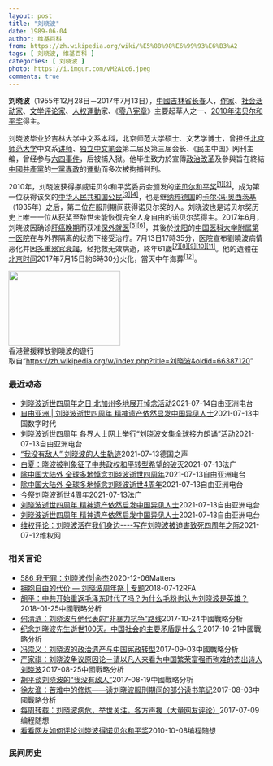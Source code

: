 ```yaml
---
layout: post
title: "刘晓波"
date: 1989-06-04
author: 维基百科
from: https://zh.wikipedia.org/wiki/%E5%88%98%E6%99%93%E6%B3%A2
tags: [ 刘晓波, 维基百科 ]
categories: [ 刘晓波 ]
photo: https://i.imgur.com/vM2ALc6.jpeg
comments: true
---
```

<div class="mw-parser-output"><div id="noteTA-3171fd2d" class="noteTA"><div class="noteTA-local"><div data-noteta-code="zh:亞細安;zh-cn:东盟;zh-sg:亚细安;zh-hk:東盟;zh-tw:東協;zh-mo:東盟;"></div><div data-noteta-code="zh-cn:昂山素季; zh-tw:翁山蘇姬; zh:翁山蘇姬; zh-hk:昂山素姬; zh-sg:昂山舒吉;"></div><div data-noteta-code="zh-tw:訊號;zh-cn:信号;"></div><div data-noteta-code="zh-tw:訊息;zh-cn:消息;"></div><div data-noteta-code="zh:默克爾;zh-hans:默克尔;zh-hk:默克爾;zh-tw:梅克爾;"></div></div></div>

<p><b>刘晓波</b>（1955年12月28日－2017年7月13日），<a href="/wiki/%E4%B8%AD%E8%8F%AF%E4%BA%BA%E6%B0%91%E5%85%B1%E5%92%8C%E5%9C%8B" class="mw-redirect" title="中華人民共和國">中國</a><a href="/wiki/%E5%90%89%E6%9E%97%E7%9C%81" title="吉林省">吉林省</a><a href="/wiki/%E9%95%BF%E6%98%A5" class="mw-redirect" title="长春">长春</a>人，<a href="/wiki/%E4%BD%9C%E5%AE%B6" title="作家">作家</a>、<a href="/wiki/%E7%A4%BE%E6%9C%83%E6%B4%BB%E5%8B%95%E5%AE%B6" class="mw-redirect" title="社會活動家">社会活动家</a>、<a href="/wiki/%E6%96%87%E5%AD%A6" class="mw-redirect" title="文学">文学</a><a href="/wiki/%E8%AF%84%E8%AE%BA%E5%AE%B6" class="mw-redirect" title="评论家">评论家</a>、<a href="/wiki/%E4%BA%BA%E6%AC%8A%E9%81%8B%E5%8B%95" title="人權運動">人权運動</a>家、《<a href="/wiki/%E9%9B%B6%E5%85%AB%E5%AE%AA%E7%AB%A0" title="零八宪章">零八宪章</a>》主要起草人之一、<a href="/wiki/2010%E5%B9%B4%E8%AF%BA%E8%B4%9D%E5%B0%94%E5%92%8C%E5%B9%B3%E5%A5%96" title="2010年诺贝尔和平奖">2010年诺贝尔和平奖</a>得主。
</p><p>刘晓波毕业於吉林大学中文系本科，北京师范大学硕士、文艺学博士，曾担任<a href="/wiki/%E5%8C%97%E4%BA%AC%E5%B8%88%E8%8C%83%E5%A4%A7%E5%AD%A6" title="北京师范大学">北京师范大学</a>中文系<a href="/wiki/%E8%AE%B2%E5%B8%88" title="讲师">讲师</a>、<a href="/wiki/%E7%8B%AC%E7%AB%8B%E4%B8%AD%E6%96%87%E7%AC%94%E4%BC%9A" title="独立中文笔会">独立中文笔会</a>第二届及第三届会长、《民主中国》网刊主编，曾经参与<a href="/wiki/%E5%85%AD%E5%9B%9B%E4%BA%8B%E4%BB%B6" title="六四事件">六四事件</a>，后被捕入狱。他毕生致力於宣傳<a href="/wiki/%E6%94%B9%E9%9D%A9" title="改革">政治改革</a>及參與旨在終結<a href="/wiki/%E4%B8%AD%E5%9C%8B%E5%85%B1%E7%94%A2%E9%BB%A8" class="mw-redirect" title="中國共產黨">中國共產黨</a>的<a href="/wiki/%E4%B8%80%E5%85%9A%E4%B8%93%E6%94%BF" class="mw-redirect" title="一党专政">一黨專政</a>的<a href="/wiki/%E5%AD%B8%E9%81%8B" class="mw-redirect" title="學運">運動</a>而多次被拘捕判刑。
</p><p>2010年，刘晓波获得挪威诺贝尔和平奖委员会颁发的<a href="/wiki/2010%E5%B9%B4%E8%AF%BA%E8%B4%9D%E5%B0%94%E5%92%8C%E5%B9%B3%E5%A5%96" title="2010年诺贝尔和平奖">诺贝尔和平奖</a><sup id="cite_ref-nobel-announcement_1-0" class="reference"><a href="#cite_note-nobel-announcement-1">[1]</a></sup><sup id="cite_ref-rthk-nobel_2-0" class="reference"><a href="#cite_note-rthk-nobel-2">[2]</a></sup>，成为第一位获得该奖的<a href="/wiki/%E4%B8%AD%E8%8F%AF%E4%BA%BA%E6%B0%91%E5%85%B1%E5%92%8C%E5%9C%8B%E5%85%AC%E6%B0%91" class="mw-redirect" title="中華人民共和國公民">中华人民共和国公民</a><sup id="cite_ref-3" class="reference"><a href="#cite_note-3">[3]</a></sup><sup id="cite_ref-4" class="reference"><a href="#cite_note-4">[4]</a></sup>，也是继<a href="/wiki/%E7%BA%B3%E7%B2%B9%E5%BE%B7%E5%9B%BD" class="mw-redirect" title="纳粹德国">纳粹德国</a>的<a href="/wiki/%E5%8D%A1%E7%88%BE%C2%B7%E9%A6%AE%C2%B7%E5%A5%A7%E8%A5%BF%E8%8C%A8%E5%9F%BA" title="卡爾·馮·奧西茨基">卡尔·冯·奥西茨基</a>（1935年）之后，第二位在服刑期间获得诺贝尔奖的人。刘晓波也是诺贝尔奖历史上唯一一位从获奖至辞世未能恢復完全人身自由的诺贝尔奖得主。2017年6月，刘晓波因确诊<a href="/wiki/%E8%82%9D%E7%99%8C" title="肝癌">肝癌</a><a href="/wiki/Cancer_staging" class="mw-redirect" title="Cancer staging">晚期</a>而获准<a href="/wiki/%E4%BF%9D%E5%A4%96%E5%B0%B1%E5%8C%BB" title="保外就医">保外就医</a><sup id="cite_ref-5" class="reference"><a href="#cite_note-5">[5]</a></sup><sup id="cite_ref-6" class="reference"><a href="#cite_note-6">[6]</a></sup>，其後於<a href="/wiki/%E6%B2%88%E9%98%B3" class="mw-redirect" title="沈阳">沈阳</a>的<a href="/wiki/%E4%B8%AD%E5%9B%BD%E5%8C%BB%E7%A7%91%E5%A4%A7%E5%AD%A6%E9%99%84%E5%B1%9E%E7%AC%AC%E4%B8%80%E5%8C%BB%E9%99%A2" title="中国医科大学附属第一医院">中国医科大学附属第一医院</a>在与外界隔离的状态下接受治疗。7月13日17時35分，医院宣布劉曉波病情恶化并因<a href="/wiki/%E5%A4%9A%E9%87%8D%E5%99%A8%E5%AE%98%E8%A1%B0%E7%AB%AD" title="多重器官衰竭">多重器官衰竭</a>，经抢救无效病逝，終年61歲<sup id="cite_ref-BBC讣告_7-0" class="reference"><a href="#cite_note-BBC讣告-7">[7]</a></sup><sup id="cite_ref-8" class="reference"><a href="#cite_note-8">[8]</a></sup><sup id="cite_ref-9" class="reference"><a href="#cite_note-9">[9]</a></sup><sup id="cite_ref-10" class="reference"><a href="#cite_note-10">[10]</a></sup><sup id="cite_ref-EB_11-0" class="reference"><a href="#cite_note-EB-11">[11]</a></sup>。他的遺體在<a href="/wiki/%E5%8C%97%E4%BA%AC%E6%97%B6%E9%97%B4" title="北京时间">北京时间</a>2017年7月15日約6時30分火化，當天中午海葬<sup id="cite_ref-12" class="reference"><a href="#cite_note-12">[12]</a></sup>。
</p>
<div class="thumb tright"><div class="thumbinner" style="width:222px;"><a href="/wiki/File:2013_Hong_Kong_new_year_march_10.jpg" class="image"><img alt="" src="//upload.wikimedia.org/wikipedia/commons/thumb/a/aa/2013_Hong_Kong_new_year_march_10.jpg/220px-2013_Hong_Kong_new_year_march_10.jpg" decoding="async" width="220" height="147" class="thumbimage" srcset="//upload.wikimedia.org/wikipedia/commons/thumb/a/aa/2013_Hong_Kong_new_year_march_10.jpg/330px-2013_Hong_Kong_new_year_march_10.jpg 1.5x, //upload.wikimedia.org/wikipedia/commons/thumb/a/aa/2013_Hong_Kong_new_year_march_10.jpg/440px-2013_Hong_Kong_new_year_march_10.jpg 2x" data-file-width="5184" data-file-height="3456"></a>  <div class="thumbcaption"><div class="magnify"><a href="/wiki/File:2013_Hong_Kong_new_year_march_10.jpg" class="internal" title="放大"></a></div>香港聲援釋放劉曉波的遊行</div></div></div>
</div><noscript><img src="//zh.wikipedia.org/wiki/Special:CentralAutoLogin/start?type=1x1" alt="" title="" width="1" height="1" style="border: none; position: absolute;"></noscript>
<div class="printfooter">取自“<a dir="ltr" href="https://zh.wikipedia.org/w/index.php?title=刘晓波&amp;oldid=66387120">https://zh.wikipedia.org/w/index.php?title=刘晓波&amp;oldid=66387120</a>”</div><div id="recent-news"><h3>最近动态</h3><ul><li><a href="https://nodebe4.github.io/waimei/2021-07-14/%E5%88%98%E6%99%93%E6%B3%A2%E9%80%9D%E4%B8%96%E5%9B%9B%E5%91%A8%E5%B9%B4%E4%B9%8B%E6%97%A5-%E5%8C%97%E5%8A%A0%E5%B7%9E%E5%A4%9A%E5%9C%B0%E5%B1%95%E5%BC%80%E6%82%BC%E5%BF%B5%E6%B4%BB%E5%8A%A8" title="刘晓波逝世四周年之日 北加州多地展开悼念活动—— 今年7月13日是诺贝尔和平奖得主刘晓波逝世四周年之日，在北加州的旧金山中领馆门前及赫拉克勒斯（Hercules）海滩和半月湾（Half Moon...">刘晓波逝世四周年之日  北加州多地展开悼念活动</a><time>2021-07-14</time><a class="tag">自由亚洲电台</a></li>
<li><a href="https://nodebe4.github.io/waimei/2021-07-13/%E8%87%AA%E7%94%B1%E4%BA%9A%E6%B4%B2-%E5%88%98%E6%99%93%E6%B3%A2%E9%80%9D%E4%B8%96%E5%9B%9B%E5%91%A8%E5%B9%B4-%E7%B2%BE%E7%A5%9E%E9%81%97%E4%BA%A7%E4%BE%9D%E7%84%B6%E5%90%AF%E5%8F%91%E4%B8%AD%E5%9B%BD%E5%BC%82%E8%A7%81%E4%BA%BA%E5%A3%AB" title="自由亚洲 | 刘晓波逝世四周年 精神遗产依然启发中国异见人士—— 记者：陈妙玲 责编：胡力汉 许书婷 网编：瑞哲 刘晓波逝世四周年 诺贝尔和平奖得主刘晓波逝世已经四年，表面上，在大陆已看不到关于...">自由亚洲 | 刘晓波逝世四周年  精神遗产依然启发中国异见人士</a><time>2021-07-13</time><a class="tag">中国数字时代</a></li>
<li><a href="https://nodebe4.github.io/waimei/2021-07-13/%E5%88%98%E6%99%93%E6%B3%A2%E9%80%9D%E4%B8%96%E5%9B%9B%E5%91%A8%E5%B9%B4-%E5%90%84%E7%95%8C%E4%BA%BA%E5%A3%AB%E7%BD%91%E4%B8%8A%E4%B8%BE%E8%A1%8C-%E5%88%98%E6%99%93%E6%B3%A2%E6%96%87%E9%9B%86%E5%85%A8%E7%90%83%E6%8E%A5%E5%8A%9B%E6%9C%97%E8%AF%B5-%E6%B4%BB%E5%8A%A8" title="刘晓波逝世四周年 各界人士网上举行“刘晓波文集全球接力朗诵”活动—— 今年7月12日—13日，在刘晓波逝世四周年之际，一批身处世界各地的网民在社交媒体“精英俱乐部”（Clubhouse）上进行了...">刘晓波逝世四周年  各界人士网上举行“刘晓波文集全球接力朗诵”活动</a><time>2021-07-13</time><a class="tag">自由亚洲电台</a></li>
<li><a href="https://nodebe4.github.io/waimei/2021-07-13/%E6%88%91%E6%B2%A1%E6%9C%89%E6%95%8C%E4%BA%BA-%E5%88%98%E6%99%93%E6%B3%A2%E7%9A%84%E4%BA%BA%E7%94%9F%E8%BD%A8%E8%BF%B9" title="“我没有敌人” 刘晓波的人生轨迹—— 领奖台上的空椅子：7月13日是刘晓波的祭日。2010年，诺贝尔奖委员会宣布将诺贝尔和平奖颁发给狱中的刘晓波。由于家人也无法代为领奖，在2010年12月在挪威...">“我没有敌人” 刘晓波的人生轨迹</a><time>2021-07-13</time><a class="tag">德国之声</a></li>
<li><a href="https://nodebe4.github.io/waimei/2021-07-13/%E7%99%BD%E5%A4%8F-%E6%99%93%E6%B3%A2%E8%A2%AB%E5%88%A4%E8%B1%A1%E5%BE%81%E4%BA%86%E4%B8%AD%E5%85%B1%E6%94%BF%E6%9D%83%E5%92%8C%E5%B9%B3%E8%BD%AC%E5%9E%8B%E5%B8%8C%E6%9C%9B%E7%9A%84%E7%A0%B4%E7%81%AD" title="白夏：晓波被判象征了中共政权和平转型希望的破灭—— 13/07/2021 - 13:02 法国汉学家，刘晓波的朋友，巴黎政治学院中国问题研究专家白夏认为刘晓波的被抓，被判以及在众目睽睽之下无助的...">白夏：晓波被判象征了中共政权和平转型希望的破灭</a><time>2021-07-13</time><a class="tag">法广</a></li>
<li><a href="https://nodebe4.github.io/waimei/2021-07-13/%E9%99%A4%E4%B8%AD%E5%9B%BD%E5%A4%A7%E9%99%86%E5%A4%96-%E5%85%A8%E7%90%83%E5%A4%9A%E5%9C%B0%E6%82%BC%E5%BF%B5%E5%88%98%E6%99%93%E6%B3%A2%E9%80%9D%E4%B8%96%E5%9B%9B%E5%91%A8%E5%B9%B4" title="除中国大陆外 全球多地悼念刘晓波逝世四周年—— 7月13日是中国异见人士、诺贝尔和平奖得主刘晓波逝世四周年。“刘晓波”、“零八宪政“等字眼继续在中国成为禁语，而在《港区国安法》下的香港，仍有人继...">除中国大陆外  全球多地悼念刘晓波逝世四周年</a><time>2021-07-13</time><a class="tag">自由亚洲电台</a></li>
<li><a href="https://nodebe4.github.io/waimei/2021-07-13/%E9%99%A4%E4%B8%AD%E5%9B%BD%E5%A4%A7%E9%99%86%E5%A4%96-%E5%85%A8%E7%90%83%E5%A4%9A%E5%9C%B0%E6%82%BC%E5%BF%B5%E5%88%98%E6%99%93%E6%B3%A2%E9%80%9D%E4%B8%964%E5%91%A8%E5%B9%B4" title="除中国大陆外 全球多地悼念刘晓波逝世4周年—— 7月13日是中国异见人士、诺贝尔和平奖得主刘晓波逝世4周年。“刘晓波”、“零八宪政“等字眼继续在中国成爲禁语，而在《港区国安法》下的香港，仍有人继...">除中国大陆外  全球多地悼念刘晓波逝世4周年</a><time>2021-07-13</time><a class="tag">自由亚洲电台</a></li>
<li><a href="https://nodebe4.github.io/waimei/2021-07-13/%E4%BB%8A%E7%A5%AD%E5%88%98%E6%99%93%E6%B3%A2%E9%80%9D%E4%B8%964%E5%91%A8%E5%B9%B4" title="今祭刘晓波逝世4周年—— 13/07/2021 - 10:40 据中央社今天报道称，刘晓波逝世4周年，他的友人组成的“晓波助澜会”表示：中国民主关乎世界和平。 刘晓波的友人组成的“晓波助澜会”今...">今祭刘晓波逝世4周年</a><time>2021-07-13</time><a class="tag">法广</a></li>
<li><a href="https://nodebe4.github.io/waimei/2021-07-13/%E5%88%98%E6%99%93%E6%B3%A2%E9%80%9D%E4%B8%96%E5%9B%9B%E5%91%A8%E5%B9%B4-%E7%B2%BE%E7%A5%9E%E9%81%97%E4%BA%A7%E4%BE%9D%E7%84%B6%E5%90%AF%E5%8F%91%E4%B8%AD%E5%9B%BD%E5%BC%82%E8%A7%81%E4%BA%BA%E5%A3%AB" title="刘晓波逝世四周年 精神遗产依然启发中国异见人士—— 诺贝尔和平奖得主刘晓波逝世已经4年，表面上，在大陆已看不压关于刘晓波生前的任何讯息，但这是否表示他已被中国人遗忘呢? 刘晓波生前的好友胡佳和野...">刘晓波逝世四周年     精神遗产依然启发中国异见人士</a><time>2021-07-13</time><a class="tag">自由亚洲电台</a></li>
<li><a href="https://nodebe4.github.io/waimei/2021-07-13/%E5%88%98%E6%99%93%E6%B3%A2%E9%80%9D%E4%B8%96%E5%9B%9B%E5%91%A8%E5%B9%B4-%E7%B2%BE%E7%A5%9E%E9%81%97%E4%BA%A7%E4%BE%9D%E7%84%B6%E5%90%AF%E5%8F%91%E4%B8%AD%E5%9B%BD%E5%BC%82%E8%A7%81%E4%BA%BA%E5%A3%AB" title="刘晓波逝世四周年 精神遗产依然启发中国异见人士—— 诺贝尔和平奖得主刘晓波逝世已经四年，表面上，在大陆已看不到关于刘晓波生前的任何讯息，但这是否表示他已被中国人遗忘呢? 刘晓波生前的好友胡佳和野...">刘晓波逝世四周年   精神遗产依然启发中国异见人士</a><time>2021-07-13</time><a class="tag">自由亚洲电台</a></li>
<li><a href="https://nodebe4.github.io/waimei/2021-07-12/%E7%BB%B4%E6%9D%83%E8%AF%84%E8%AE%BA-%E5%88%98%E6%99%93%E6%B3%A2%E6%B4%BB%E5%9C%A8%E6%88%91%E4%BB%AC%E8%BA%AB%E8%BE%B9-%E5%86%99%E5%9C%A8%E5%88%98%E6%99%93%E6%B3%A2%E8%A2%AB%E8%BF%AB%E5%AE%B3%E8%87%B4%E6%AD%BB%E5%9B%9B%E5%91%A8%E5%B9%B4%E4%B9%8B%E9%99%85" title="维权评论：刘晓波活在我们身边—-写在刘晓波被迫害致死四周年之际—— 特约评论员：慕容若 有的人活着，他已经死了；有的人死了，他还活着。这是诗人臧克家为纪念鲁迅而写的一首抒情诗，文字朴实，却宛如悠...">维权评论：刘晓波活在我们身边----写在刘晓波被迫害致死四周年之际</a><time>2021-07-12</time><a class="tag">维权网</a></li>
</ul></div><div id="open-opinion"><h3>相关言论</h3><ul><li><a href="https://nodebe4.github.io/opinion/2020-12-06/586-%E6%88%91%E6%97%A0%E7%BD%AA-%E5%88%98%E6%99%93%E6%B3%A2%E4%BC%A0-%E4%BD%99%E6%9D%B0/" title="野兽爱智慧">586 我无罪：刘晓波传|余杰</a><time>2020-12-06</time><a class="tag">Matters</a></li>
<li><a href="https://nodebe4.github.io/opinion/2018-07-12/%E6%8B%A5%E6%8A%B1%E8%87%AA%E7%94%B1%E7%9A%84%E4%BB%A3%E4%BB%B7-%E5%88%98%E6%99%93%E6%B3%A2%E5%91%A8%E5%B9%B4%E7%A5%AD-%E4%B8%93%E9%A2%98/" title="自由亚洲电台">拥抱自由的代价 — 刘晓波周年祭 | 专题</a><time>2018-07-12</time><a class="tag">RFA</a></li>
<li><a href="https://nodebe4.github.io/opinion/2018-01-25/%E8%83%A1%E5%B9%B3-%E4%B8%AD%E5%85%B1%E5%BC%80%E5%A7%8B%E9%87%8D%E8%BF%94%E6%AF%9B%E6%B3%BD%E4%B8%9C%E6%97%B6%E4%BB%A3%E4%BA%86%E5%90%97-%E4%B8%BA%E4%BB%80%E4%B9%88%E6%AF%9B%E7%B2%89%E4%B9%9F%E8%AE%A4%E4%B8%BA%E5%88%98%E6%99%93%E6%B3%A2%E6%98%AF%E8%8B%B1%E9%9B%84/" title="胡平">胡平：中共开始重返毛泽东时代了吗？为什么毛粉也认为刘晓波是英雄？</a><time>2018-01-25</time><a class="tag">中國戰略分析</a></li>
<li><a href="https://nodebe4.github.io/opinion/2017-10-24/%E4%BD%95%E6%B8%85%E6%B6%9F-%E5%88%98%E6%99%93%E6%B3%A2%E4%B8%8E%E4%BB%96%E4%BB%A3%E8%A1%A8%E7%9A%84-%E9%9D%9E%E6%9A%B4%E5%8A%9B%E6%8A%97%E4%BA%89-%E8%B7%AF%E7%BA%BF/" title="何清涟">何清涟：刘晓波与他代表的“非暴力抗争”路线</a><time>2017-10-24</time><a class="tag">中國戰略分析</a></li>
<li><a href="https://nodebe4.github.io/opinion/2017-10-21/%E7%BA%AA%E5%BF%B5%E5%88%98%E6%99%93%E6%B3%A2%E5%85%88%E7%94%9F%E9%80%9D%E4%B8%96100%E5%A4%A9-%E4%B8%AD%E5%9B%BD%E7%A4%BE%E4%BC%9A%E7%9A%84%E4%B8%BB%E8%A6%81%E7%9F%9B%E7%9B%BE%E6%98%AF%E4%BB%80%E4%B9%88/" title="">纪念刘晓波先生逝世100天。中国社会的主要矛盾是什么？</a><time>2017-10-21</time><a class="tag">中國戰略分析</a></li>
<li><a href="https://nodebe4.github.io/opinion/2017-09-03/%E5%86%AF%E5%B4%87%E4%B9%89-%E5%88%98%E6%99%93%E6%B3%A2%E7%9A%84%E6%94%BF%E6%B2%BB%E9%81%97%E4%BA%A7%E4%B8%8E%E4%B8%AD%E5%9B%BD%E5%AE%AA%E6%94%BF%E8%BD%AC%E5%9E%8B/" title="冯崇义">冯崇义：刘晓波的政治遗产与中国宪政转型</a><time>2017-09-03</time><a class="tag">中國戰略分析</a></li>
<li><a href="https://nodebe4.github.io/opinion/2017-08-25/%E4%B8%A5%E5%AE%B6%E7%A5%BA-%E5%88%98%E6%99%93%E6%B3%A2%E4%BA%89%E8%AE%AE%E5%8E%9F%E5%9B%A0%E8%AE%BA-%E8%AF%B7%E4%BB%A5%E5%87%A1%E4%BA%BA%E6%9D%A5%E7%9C%8B%E4%B8%BA%E4%B8%AD%E5%9B%BD%E7%B9%81%E8%8D%A3%E5%AF%8C%E5%BC%BA%E8%80%8C%E6%AE%89%E9%9A%BE%E7%9A%84%E6%9D%B0%E5%87%BA%E8%AF%97%E4%BA%BA%E5%88%98%E6%99%93%E6%B3%A2/" title="严家祺">严家祺：刘晓波争议原因论－请以凡人来看为中国繁荣富强而殉难的杰出诗人刘晓波</a><time>2017-08-25</time><a class="tag">中國戰略分析</a></li>
<li><a href="https://nodebe4.github.io/opinion/2017-08-19/%E8%83%A1%E5%B9%B3%E8%B0%88%E5%88%98%E6%99%93%E6%B3%A2%E7%9A%84-%E6%88%91%E6%B2%A1%E6%9C%89%E6%95%8C%E4%BA%BA/" title="">胡平谈刘晓波的“我没有敌人”</a><time>2017-08-19</time><a class="tag">中國戰略分析</a></li>
<li><a href="https://nodebe4.github.io/opinion/2017-08-03/%E5%BE%90%E5%8F%8B%E6%B8%94-%E8%8B%A6%E9%9A%BE%E4%B8%AD%E7%9A%84%E4%BF%AE%E7%82%BC-%E8%AF%BB%E5%88%98%E6%99%93%E6%B3%A2%E6%9C%8D%E5%88%91%E6%9C%9F%E9%97%B4%E7%9A%84%E9%83%A8%E5%88%86%E8%AF%BB%E4%B9%A6%E7%AC%94%E8%AE%B0/" title="徐友渔">徐友渔：苦难中的修炼——读刘晓波服刑期间的部分读书笔记</a><time>2017-08-03</time><a class="tag">中國戰略分析</a></li>
<li><a href="https://nodebe4.github.io/opinion/2017-07-09/%E6%AF%8F%E5%91%A8%E8%BD%AC%E8%BD%BD-%E5%88%98%E6%99%93%E6%B3%A2%E7%97%85%E5%8D%B1-%E4%B8%BE%E4%B8%96%E5%85%B3%E6%B3%A8-%E5%90%84%E6%96%B9%E5%A3%B0%E6%8F%B4-%E5%A4%A7%E9%87%8F%E7%BD%91%E5%8F%8B%E8%AF%84%E8%AE%BA/" title="编程随想">每周转载：刘晓波病危，举世关注，各方声援（大量网友评论）</a><time>2017-07-09</time><a class="tag">编程随想</a></li>
<li><a href="https://nodebe4.github.io/opinion/2010-10-08/%E7%9C%8B%E7%9C%8B%E7%BD%91%E5%8F%8B%E5%A6%82%E4%BD%95%E8%AF%84%E8%AE%BA%E5%88%98%E6%99%93%E6%B3%A2%E5%BE%97%E8%AF%BA%E8%B4%9D%E5%B0%94%E5%92%8C%E5%B9%B3%E5%A5%96/" title="编程随想">看看网友如何评论刘晓波得诺贝尔和平奖</a><time>2010-10-08</time><a class="tag">编程随想</a></li>
</ul></div><div id="mjls-record"><h3>民间历史</h3><ul></ul></div>